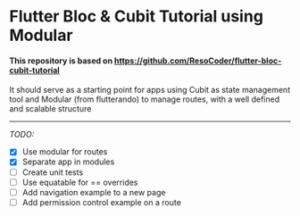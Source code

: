 # Flutter Bloc & Cubit Tutorial using Modular

#### This repository is based on https://github.com/ResoCoder/flutter-bloc-cubit-tutorial

It should serve as a starting point for apps using Cubit as state management tool and Modular (from flutterando) to manage routes, with a well defined and scalable structure
___

*TODO:*
- [x] Use modular for routes
- [x] Separate app in modules
- [ ] Create unit tests
- [ ] Use equatable for == overrides
- [ ] Add navigation example to a new page
- [ ] Add permission control example on a route
